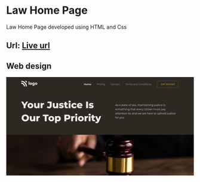 # Law Home Page

Law Home Page developed using HTML and Css

## Url: [Live url](https://3-law-home-page.netlify.app/)

## Web design

![Web Design](thumbnail.png)


